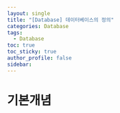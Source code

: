 ```yaml
---
layout: single
title: "[Database] 데이터베이스의 정의"
categories: Database
tags:
  - Database
toc: true
toc_sticky: true
author_profile: false
sidebar:
---
```

# 기본개념

